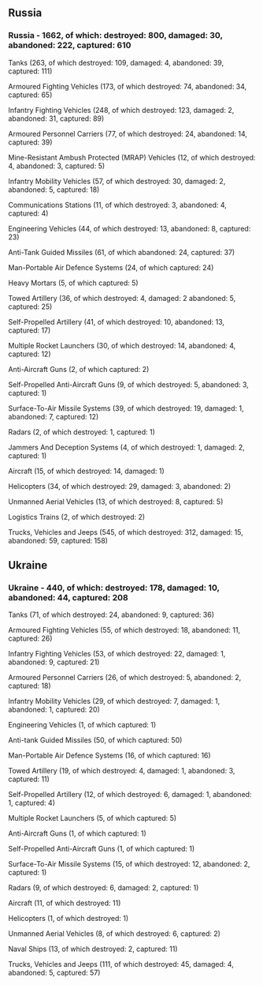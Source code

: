 
 
 ## Russia
 
 ### Russia - 1662, of which: destroyed: 800, damaged: 30, abandoned: 222, captured: 610

 

 

 Tanks (263, of which destroyed: 109, damaged: 4, abandoned: 39, captured: 111)

 Armoured Fighting Vehicles (173, of which destroyed: 74, abandoned: 34, captured: 65)

 Infantry Fighting Vehicles (248, of which destroyed: 123, damaged: 2, abandoned: 31, captured: 89)

 Armoured Personnel Carriers (77, of which destroyed: 24, abandoned: 14, captured: 39)

 Mine-Resistant Ambush Protected (MRAP) Vehicles (12, of which destroyed: 4, abandoned: 3, captured: 5)

 Infantry Mobility Vehicles (57, of which destroyed: 30, damaged: 2, abandoned: 5, captured: 18)

 Communications Stations (11, of which destroyed: 3, abandoned: 4, captured: 4)

 Engineering Vehicles (44, of which destroyed: 13, abandoned: 8, captured: 23)

 Anti-Tank Guided Missiles (61, of which abandoned: 24, captured: 37)

 Man-Portable Air Defence Systems (24, of which captured: 24)

 Heavy Mortars (5, of which captured: 5)

 Towed Artillery (36, of which destroyed: 4, damaged: 2 abandoned: 5, captured: 25)

 Self-Propelled Artillery (41, of which destroyed: 10, abandoned: 13, captured: 17)

 Multiple Rocket Launchers (30, of which destroyed: 14, abandoned: 4, captured: 12)

 Anti-Aircraft Guns (2, of which captured: 2)

 Self-Propelled Anti-Aircraft Guns (9, of which destroyed: 5, abandoned: 3, captured: 1)

 Surface-To-Air Missile Systems (39, of which destroyed: 19, damaged: 1, abandoned: 7, captured: 12)

 Radars (2, of which destroyed: 1, captured: 1)

 Jammers And Deception Systems (4, of which destroyed: 1, damaged: 2, captured: 1)

 Aircraft (15, of which destroyed: 14, damaged: 1)

 Helicopters (34, of which destroyed: 29, damaged: 3, abandoned: 2)

 Unmanned Aerial Vehicles (13, of which destroyed: 8, captured: 5)

 Logistics Trains (2, of which destroyed: 2)

 Trucks, Vehicles and Jeeps (545, of which destroyed: 312, damaged: 15, abandoned: 59, captured: 158)

 
 
 ## Ukraine
 
 ### Ukraine - 440, of which: destroyed: 178, damaged: 10, abandoned: 44, captured: 208

 

 

 Tanks (71, of which destroyed: 24, abandoned: 9, captured: 36)

 Armoured Fighting Vehicles (55, of which destroyed: 18, abandoned: 11, captured: 26)

 Infantry Fighting Vehicles (53, of which destroyed: 22, damaged: 1, abandoned: 9, captured: 21)

 Armoured Personnel Carriers (26, of which destroyed: 5, abandoned: 2, captured: 18)

 Infantry Mobility Vehicles (29, of which destroyed: 7, damaged: 1, abandoned: 1, captured: 20)

 Engineering Vehicles (1, of which captured: 1)

 Anti-tank Guided Missiles (50, of which captured: 50)

 Man-Portable Air Defence Systems (16, of which captured: 16)

 Towed Artillery (19, of which destroyed: 4, damaged: 1, abandoned: 3, captured: 11)

 Self-Propelled Artillery (12, of which destroyed: 6, damaged: 1, abandoned: 1, captured: 4)

 Multiple Rocket Launchers (5, of which captured: 5)

 Anti-Aircraft Guns (1, of which captured: 1)

 Self-Propelled Anti-Aircraft Guns (1, of which captured: 1)

 Surface-To-Air Missile Systems (15, of which destroyed: 12, abandoned: 2, captured: 1)

 

 

 Radars (9, of which destroyed: 6, damaged: 2, captured: 1)

 Aircraft (11, of which destroyed: 11)

 Helicopters (1, of which destroyed: 1)

 Unmanned Aerial Vehicles (8, of which destroyed: 6, captured: 2)

 Naval Ships (13, of which destroyed: 2, captured: 11)

 Trucks, Vehicles and Jeeps (111, of which destroyed: 45, damaged: 4, abandoned: 5, captured: 57)

